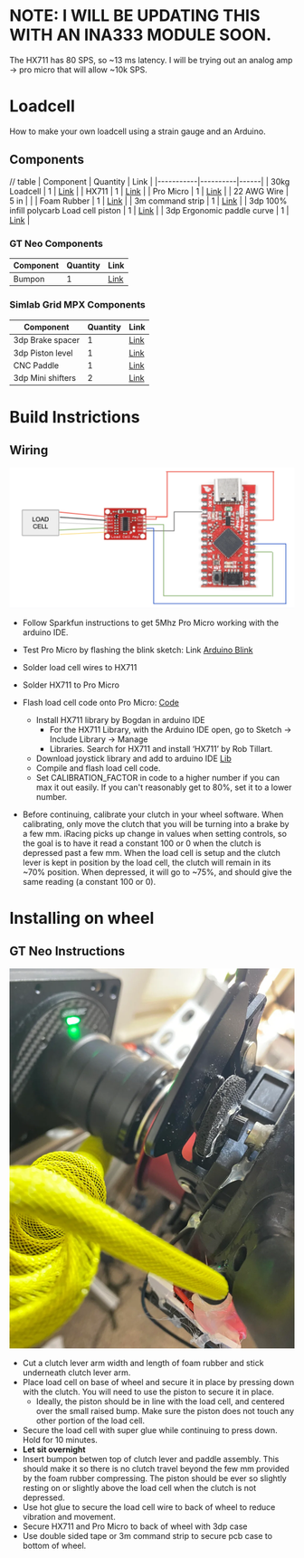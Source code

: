 # NOTE: I WILL BE UPDATING THIS WITH AN INA333 MODULE SOON.

The HX711 has 80 SPS, so ~13 ms latency. I will be trying out an analog amp -> pro micro that will allow ~10k SPS.

# Loadcell

How to make your own loadcell using a strain gauge and an Arduino.
## Components
// table
| Component | Quantity | Link |
|-----------|----------|------|
| 30kg Loadcell | 1 | [Link](https://www.aliexpress.us/item/2251832865750712.html) |
| HX711 | 1 | [Link](https://www.sparkfun.com/sparkfun-load-cell-amplifier-hx711.html) |
| Pro Micro | 1 | [Link](https://www.sparkfun.com/sparkfun-qwiic-pro-micro-usb-c-atmega32u4.html) |
| 22 AWG Wire | 5 in |  |
| Foam Rubber | 1 | [Link](https://www.amazon.com/dp/B0D9S9JVCR?th=1) |
| 3m command strip | 1 | [Link](https://www.amazon.com/Command-Medium-Adhesive-Hanging-Removable/) |
| 3dp 100% infill polycarb Load cell piston | 1 | [Link](loadcell_cap.stl) |
| 3dp Ergonomic paddle curve | 1 | [Link](grip_1.stl) |



### GT Neo Components
| Component | Quantity | Link |
|-----------|----------|------|
| Bumpon | 1 | [Link](https://www.amazon.com/dp/B0048FFX1O?ref_=ppx_hzsearch_conn_dt_b_fed_asin_title_1) |

### Simlab Grid MPX Components
| Component | Quantity | Link |
|-----------|----------|------|
| 3dp Brake spacer | 1 | [Link]() |
| 3dp Piston level | 1 | [Link]() |
| CNC Paddle | 1 | [Link]() |
| 3dp Mini shifters | 2 | [Link]() |

# Build Instrictions


## Wiring

![Wire Diagram](wire.png)

- Follow Sparkfun instructions to get 5Mhz Pro Micro working with the arduino IDE.
- Test Pro Micro by flashing the blink sketch: Link [Arduino Blink](https://www.arduino.cc/en/Tutorial/BuiltInExamples/Blink)
- Solder load cell wires to HX711
- Solder HX711 to Pro Micro
- Flash load cell code onto Pro Micro: [Code](loadcell_code.ino)
  - Install HX711 library by Bogdan in arduino IDE 
    - For the HX711 Library, with the Arduino IDE open, go to Sketch -> Include Library -> Manage
    - Libraries. Search for HX711 and install ‘HX711’ by Rob Tillart.
  - Download joystick library and add to arduino IDE [Lib](https://github.com/MHeironimus/ArduinoJoystickLibrary#installation-instructions)
  - Compile and flash load cell code. 
  - Set CALIBRATION_FACTOR in code to a higher number if you can max it out easily. If you can't reasonably get to 80%, set it to a lower number.

- Before continuing, calibrate your clutch in your wheel software. When calibrating, only move the clutch that you will be turning into a brake by a few mm. iRacing picks up change in values when setting controls, so the goal is to have it read a constant 100 or 0 when the clutch is depressed past a few mm. When the load cell is setup and the clutch lever is kept in position by the load cell, the clutch will remain in its ~70% position. When depressed, it will go to ~75%, and should give the same reading (a constant 100 or 0).

# Installing on wheel
## GT Neo Instructions

![GT Neo Load Cell](gt_neo_loadcell.png)

- Cut a clutch lever arm width and length of foam rubber and stick underneath clutch lever arm.
- Place load cell on base of wheel and secure it in place by pressing down with the clutch. You will need to use the piston to secure it in place. 
  - Ideally, the piston should be in line with the load cell, and centered over the small raised bump. Make sure the piston does not touch any other portion of the load cell.
- Secure the load cell with super glue while continuing to press down. Hold for 10 minutes.
- **Let sit overnight**
-  Insert bumpon betwen top of clutch lever and paddle assembly. This should make it so there is no clutch travel beyond the few mm provided by the foam rubber compressing. The piston should be ever so slightly resting on or slightly above the load cell when the clutch is not depressed.
-  Use hot glue to secure the load cell wire to back of wheel to reduce vibration and movement.
-  Secure HX711 and Pro Micro to back of wheel with 3dp case
-  Use double sided tape or 3m command strip to secure pcb case to bottom of wheel.




  
